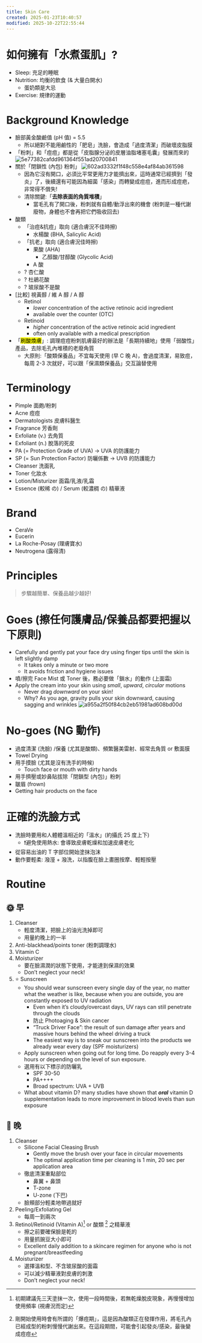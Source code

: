 ```yaml
---
title: Skin Care
created: 2025-01-23T10:40:57
modified: 2025-10-22T22:55:44
---
```


# 如何擁有「水煮蛋肌」?

* Sleep: 充足的睡眠
* Nutrition: 均衡的飲食 (& 大量白開水)
	* 蛋奶類是大忌
* Exercise: 規律的運動

# Background Knowledge

* 臉部黃金酸鹼值 (pH 值) = 5.5
	* 所以絕對不能用鹼性的「肥皂」洗臉，會造成「過度清潔」而破壞皮脂膜
* 「粉刺」和「痘痘」都是從「皮脂腺分泌的皮層油脂堵塞毛囊」發展而來的
	![5e77382cafdd961364f551ad20700841](../_attachments/c503fbb6fec7183237fdcd3fa0a13a64.png)
* 關於「閉鎖性 (內包) 粉刺」
	 ![602ad3332f1f48c558e4af84ab361598](../_attachments/f1d0af257ff4b79917fccae6c86b3f37.png)
	 * 因為它沒有開口，必須比平常更用力才能擠出來，這時通常已經擠到「發炎」了，後續還有可能因為細菌「感染」而轉變成痘痘，進而形成痘疤，非常得不償失!
	* 清除關鍵:「**去除表面的角質堆積**」
		 * 當毛孔有了開口後，粉刺就有自體/動浮出來的機會 (粉刺是一種代謝廢物，身體也不會再把它們吸收回去)
* 酸類
	* 「治痘&抗痘」取向 (適合膚況不佳時擦)
		* 水楊酸 (BHA, Salicylic Acid)
	* 「抗老」取向 (適合膚況佳時擦)
		* 果酸 (AHA)
			* 乙醇酸/甘醇酸 (Glycolic Acid)
		* A 酸
	* ? 杏仁酸
	* ? 杜鵑花酸
	* ? 玻尿酸不是酸
* [比較] 視黃醇 / 維 A 醇 / A 醇
	* Retinol
		* _lower_ concentration of the active retinoic acid ingredient
		* available over the counter (OTC)
	* Retinoid
		* _higher_ concentration of the active retinoic acid ingredient
		* often only available with a medical prescription
* 「<mark>刷酸煥膚</mark>」: 調理痘痘粉刺肌膚最好的辦法是「長期持續地」使用「弱酸性」產品，去除毛孔內堆積的老廢角質
	* 大原則:「酸類保養品」不宜每天使用 (早 C 晚 A)，會過度清潔，易致痘，每周 2-3 次就好，可以跟「保濕類保養品」交互論替使用

# Terminology

* Pimple 面皰/粉刺
* Acne 痘痘
* Dermatologists 皮膚科醫生
* Fragrance 芳香劑
* Exfoliate (v.) 去角質
* Exfoliant (n.) 脫落的死皮
* PA (= Protection Grade of UVA) → UVA 的防護能力
* SP (= Sun Protection Factor) 防曬係數 → UVB 的防護能力
* Cleanser 洗面乳
* Toner 化妝水
* Lotion/Misturizer 面霜/乳液/乳霜
* Essence (較稀 の) / Serum (較濃稠 の) 精華液

# Brand

* CeraVe
* Eucerin
* La Roche-Posay (理膚寶水)
* Neutrogena (露得清)

# Principles

> 步驟越簡單、保養品越少越好!

# Goes (擦任何護膚品/保養品都要把握以下原則)

* Carefully and gently pat your face dry using finger tips until the skin is left slightly damp
	* It takes only a minute or two more
	* It avoids friction and hygiene issues
* 噴/擦完 Face Mist 或 Toner 後，務必要做「鎖水」的動作 (上面霜)
* Apply the cream into your skin using _small_, _upward_, _circular_ motions
	* Never drag _downward_ on your skin!
	* Why? As you age, gravity pulls your skin downward, causing sagging and wrinkles
		![a955a2f50f84cb2eb51981ad608bd00d](../_attachments/6b7dced24dcd98dfa34670b2181fe361.png)

# No-goes (NG 動作)

* 過度清潔 (洗臉) /保養 (尤其是酸類)、頻繁醫美雷射、經常去角質 or 敷面膜
* Towel Drying
* 用手摸臉 (尤其是沒有洗手的時候)
	* Touch face or mouth with dirty hands
* 用手擠壓或妙鼻貼拔除「閉鎖型 (內包)」粉刺
* 皺眉 (frown)
* Getting hair products on the face

# 正確的洗臉方式

* 洗臉時要用和人體體溫相近的「溫水」(約攝氏 25 度上下)
	* ❗️避免使用熱水: 會導致皮膚乾燥和加速皮膚老化
* 從容易出油的 T 字部位開始塗抹泡沫
* 動作要輕柔: 潑溼 + 潑洗，以指腹在臉上畫圈按摩、輕輕按壓

# Routine

## 🌞 早

1. Cleanser
	* 輕度清潔，把臉上的油光洗掉即可
	* 用量約晚上的一半
2. Anti-blackhead/points toner (粉刺調理水)
3. Vitamin C
4. Moisturizer
	* 要在臉濕潤的狀態下使用，才能達到保濕的效果
	* Don’t neglect your neck!
5. ⭐ Sunscreen
	* You should wear sunscreen every single day of the year, no matter what the weather is like, because when you are outside, you are constantly exposed to UV radiation
		* Even when it’s cloudy/overcast days, UV rays can still penetrate through the clouds
		* 防止 Photoaging \& Skin cancer
		* “Truck Driver Face”: the result of sun damage after years and massive hours behind the wheel driving a truck
		* The easiest way is to sneak our sunscreen into the products we already wear every day (SPF moisturizers)
	* Apply sunscreen when going out for long time. Do reapply every 3-4 hours or depending on the level of sun exposure.
	* 選用有以下標示的防曬乳
		* SPF 30-50
		* PA++++
		* Broad spectrum: UVA + UVB
	* What about vitamin D? many studies have shown that _**oral**_ vitamin D supplementation leads to more improvement in blood levels than sun exposure

## 🌙 晚

1. Cleanser
	* Silicone Facial Cleasing Brush
		* Gently move the brush over your face in circular movements
		* The optimal application time per cleaning is 1 min, 20 sec per application area
	* 徹底清潔重點部位
		* 鼻翼 + 鼻頭
		* T-zone
		* U-zone (下巴)
	* 臉頰部分輕柔地帶過就好
2. Peeling/Exfoliating Gel
	* 每周一到兩次
3. Retinol/Retinoid (Vitamin A)[^1] or 酸類 [^2] 之精華液
	* 擦之前要確保臉是乾的
	* 用量抓豌豆大小即可
	* Excellent daily addition to a skincare regimen for anyone who is not pregnant/breastfeeding
4. Moisturizer
	* 選擇溫和型、不含玻尿酸的面霜
	* 可以減少精華液對皮膚的刺激
	* Don’t neglect your neck!

[^1]: 初期建議先三天塗抹一次，使用一段時間後，若無乾燥脫皮現象，再慢慢增加使用頻率 (視膚況而定)
[^2]: 剛開始使用時會有所謂的「爆痘期」，這是因為酸類正在發揮作用，將毛孔內已經成型的粉刺慢慢代謝出來。在這段期間，可能會引起發炎/感染，最後變成痘痘
